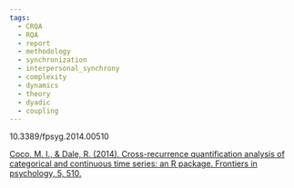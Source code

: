 ```yaml
---
tags:
  - CRQA
  - RQA
  - report
  - methodology
  - synchronization
  - interpersonal_synchrony
  - complexity
  - dynamics
  - theory
  - dyadic
  - coupling
---
```

10.3389/fpsyg.2014.00510

[Coco, M. I., & Dale, R. (2014). Cross-recurrence quantification analysis of categorical and continuous time series: an R package. Frontiers in psychology, 5, 510.](https://www.frontiersin.org/journals/psychology/articles/10.3389/fpsyg.2014.00510/full)